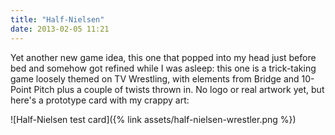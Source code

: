 ```yaml
---
title: "Half-Nielsen"
date: 2013-02-05 11:21
---
```

Yet another new game idea, this one that popped into my head just before bed and somehow got refined while I was asleep: this one is a trick-taking game loosely themed on TV Wrestling, with elements from Bridge and 10-Point Pitch plus a couple of twists thrown in.  No logo or real artwork yet, but here's a prototype card with my crappy art:

![Half-Nielsen test card]({% link assets/half-nielsen-wrestler.png %})
